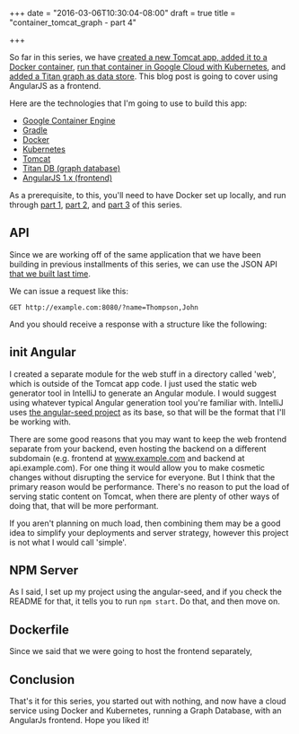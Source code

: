 +++
date = "2016-03-06T10:30:04-08:00"
draft = true
title = "container_tomcat_graph - part 4"

+++

So far in this series, we have [created a new Tomcat app, added it to a Docker container](https://ejf.io/dev_blog/container_tomcat_graph_1), [run that container in Google Cloud with Kubernetes](https://ejf.io/dev_blog/container_tomcat_graph_2), and [added a Titan graph as data store](https://ejf.io/dev_blog/container_tomcat_graph_3). This blog post is going to cover using AngularJS as a frontend.

Here are the technologies that I'm going to use to build this app:

* [Google Container Engine](https://cloud.google.com/container-engine/)
* [Gradle](http://gradle.org/)
* [Docker](https://www.docker.com/)
* [Kubernetes](http://kubernetes.io/)
* [Tomcat](http://tomcat.apache.org/)
* [Titan DB (graph database)](http://thinkaurelius.github.io/titan/)
* [AngularJS 1.x (frontend)](https://angularjs.org/)

As a prerequisite, to this, you'll need to have Docker set up locally, and run through [part 1](https://ejf.io/dev_blog/container_tomcat_graph_1), [part 2](https://ejf.io/dev_blog/container_tomcat_graph_2), and [part 3](https://ejf.io/dev_blog/container_tomcat_graph_3) of this series.

## API

Since we are working off of the same application that we have been building in previous installments of this series, we can use the JSON API [that we built last time](https://ejf.io/dev_blog/container_tomcat_graph_3).

We can issue a request like this:

    GET http://example.com:8080/?name=Thompson,John

And you should receive a response with a structure like the following:

<script src="https://gist.github.com/emil10001/b80b17912d87b5a16795.js?file=name_response.json"></script>

## init Angular

I created a separate module for the web stuff in a directory called 'web', which is outside of the Tomcat app code. I just used the static web generator tool in IntelliJ to generate an Angular module. I would suggest using whatever typical Angular generation tool you're familiar with. IntelliJ uses [the angular-seed project](https://github.com/angular/angular-seed) as its base, so that will be the format that I'll be working with.

There are some good reasons that you may want to keep the web frontend separate from your backend, even hosting the backend on a different subdomain (e.g. frontend at www.example.com and backend at api.example.com). For one thing it would allow you to make cosmetic changes without disrupting the service for everyone. But I think that the primary reason would be performance. There's no reason to put the load of serving static content on Tomcat, when there are plenty of other ways of doing that, that will be more performant.

If you aren't planning on much load, then combining them may be a good idea to simplify your deployments and server strategy, however this project is not what I would call 'simple'.

## NPM Server

As I said, I set up my project using the angular-seed, and if you check the README for that, it tells you to run `npm start`. Do that, and then move on. 

## Dockerfile

Since we said that we were going to host the frontend separately,

## Conclusion

That's it for this series, you started out with nothing, and now have a cloud service using Docker and Kubernetes, running a Graph Database, with an AngularJs frontend. Hope you liked it!
